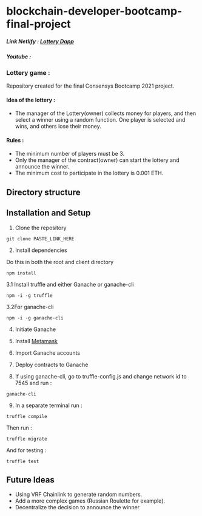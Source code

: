 # blockchain-developer-bootcamp-final-project

##### Link Netlify : [Lottery Dapp](https://lotterygamebootcamp.netlify.app/)
##### Youtube : 

### Lottery game : 

Repository created for the final Consensys Bootcamp 2021 project.


#### Idea of the lottery : 

- The manager of the Lottery(owner) collects money for players, and then select a winner using a random function. One player is selected and wins, and others lose their money. 

#### Rules : 

- The minimum number of players must be 3.  
- Only the manager of the contract(owner) can start the lottery and announce the winner.
- The minimum cost to participate in the lottery is 0.001 ETH. 


## Directory structure 





## Installation and Setup

1. Clone the repository 

```
git clone PASTE_LINK_HERE

```

2. Install dependencies

Do this in both the root and client directory

```
npm install

```


3.1 Install truffle and either Ganache or ganache-cli

```
npm -i -g truffle 

```


3.2For ganache-cli

```
npm -i -g ganache-cli
```


4. Initiate Ganache

5. Install [Metamask](https://metamask.io/)

6. Import Ganache accounts

7. Deploy contracts to Ganache

8. If using ganache-cli, go to truffle-config.js and change network id to 7545 and run : 

```
ganache-cli 

```
9. In a separate terminal run : 

```
truffle compile

```

Then run : 

```
truffle migrate

```

And for testing : 

```
truffle test 

```

## Future Ideas

- Using VRF Chainlink to generate random numbers. 
- Add a more complex games (Russian Roulette for example). 
- Decentralize the decision to announce the winner




   


